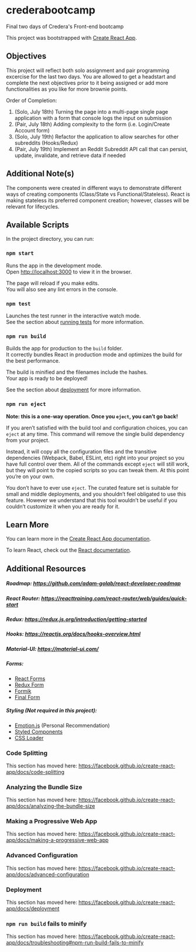 # crederabootcamp
Final two days of Credera's Front-end bootcamp

This project was bootstrapped with [Create React App](https://github.com/facebook/create-react-app).

## Objectives
This project will reflect both solo assignment and pair programming excercise for the last two days. You are allowed to get a headstart and complete the next objectives prior to it being assigned or add more functionalities as you like for more brownie points.

Order of Completion:
1) (Solo, July 18th) Turning the page into a multi-page single page application with a form that console logs the input on submission 
2) (Pair, July 18th) Adding complexity to the form (i.e. Login/Create Account form)
3) (Solo, July 19th) Refactor the application to allow searches for other subreddits (Hooks/Redux)
4) (Pair, July 19th) Implement an Reddit Subreddit API call that can persist, update, invalidate, and retrieve data if needed 

## Additional Note(s)
The components were created in different ways to demonstrate different ways of creating components (Class/State vs Functional/Stateless). React is making stateless its preferred component creation; however, classes will be relevant for lifecycles.

## Available Scripts

In the project directory, you can run:

### `npm start`

Runs the app in the development mode.<br>
Open [http://localhost:3000](http://localhost:3000) to view it in the browser.

The page will reload if you make edits.<br>
You will also see any lint errors in the console.

### `npm test`

Launches the test runner in the interactive watch mode.<br>
See the section about [running tests](https://facebook.github.io/create-react-app/docs/running-tests) for more information.

### `npm run build`

Builds the app for production to the `build` folder.<br>
It correctly bundles React in production mode and optimizes the build for the best performance.

The build is minified and the filenames include the hashes.<br>
Your app is ready to be deployed!

See the section about [deployment](https://facebook.github.io/create-react-app/docs/deployment) for more information.

### `npm run eject`

**Note: this is a one-way operation. Once you `eject`, you can’t go back!**

If you aren’t satisfied with the build tool and configuration choices, you can `eject` at any time. This command will remove the single build dependency from your project.

Instead, it will copy all the configuration files and the transitive dependencies (Webpack, Babel, ESLint, etc) right into your project so you have full control over them. All of the commands except `eject` will still work, but they will point to the copied scripts so you can tweak them. At this point you’re on your own.

You don’t have to ever use `eject`. The curated feature set is suitable for small and middle deployments, and you shouldn’t feel obligated to use this feature. However we understand that this tool wouldn’t be useful if you couldn’t customize it when you are ready for it.

## Learn More

You can learn more in the [Create React App documentation](https://facebook.github.io/create-react-app/docs/getting-started).

To learn React, check out the [React documentation](https://reactjs.org/).

## Additional Resources
##### Roadmap: https://github.com/adam-golab/react-developer-roadmap

##### React Router: https://reacttraining.com/react-router/web/guides/quick-start
##### Redux: https://redux.js.org/introduction/getting-started
##### Hooks: https://reactjs.org/docs/hooks-overview.html
##### Material-UI: https://material-ui.com/

##### Forms: 
- [React Forms](https://reactjs.org/docs/forms.html)
- [Redux Form](https://redux-form.com/7.0.3/)
- [Formik](https://github.com/jaredpalmer/formik)
- [Final Form](https://github.com/final-form/react-final-form)

##### Styling (Not required in this project):
- [Emotion.js](https://github.com/emotion-js/emotion) (Personal Recommendation)
- [Styled Components](https://www.styled-components.com/)
- [CSS Loader](https://github.com/webpack-contrib/css-loader)

### Code Splitting

This section has moved here: https://facebook.github.io/create-react-app/docs/code-splitting

### Analyzing the Bundle Size

This section has moved here: https://facebook.github.io/create-react-app/docs/analyzing-the-bundle-size

### Making a Progressive Web App

This section has moved here: https://facebook.github.io/create-react-app/docs/making-a-progressive-web-app

### Advanced Configuration

This section has moved here: https://facebook.github.io/create-react-app/docs/advanced-configuration

### Deployment

This section has moved here: https://facebook.github.io/create-react-app/docs/deployment

### `npm run build` fails to minify

This section has moved here: https://facebook.github.io/create-react-app/docs/troubleshooting#npm-run-build-fails-to-minify
